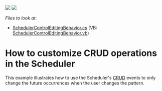<!-- default badges list -->
![](https://img.shields.io/endpoint?url=https://codecentral.devexpress.com/api/v1/VersionRange/273273260/19.2.2%2B)
[![](https://img.shields.io/badge/📖_How_to_use_DevExpress_Examples-e9f6fc?style=flat-square)](https://docs.devexpress.com/GeneralInformation/403183)
<!-- default badges end -->
<!-- default file list -->
*Files to look at*:

* [SchedulerControlEditingBehavior.cs](./CS/Behaviors/SchedulerControlEditingBehavior.cs ) (VB: [SchedulerControlEditingBehavior.vb](./VB/Behaviors/SchedulerControlEditingBehavior.vb))
<!-- default file list end -->

# How to customize CRUD operations in the Scheduler

This example illustrates how to use the Scheduler's [CRUD](https://docs.devexpress.com/WPF/401590/controls-and-libraries/scheduler/create-and-edit-appointments) events to only change the future occurrences when the user changes the pattern.
